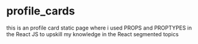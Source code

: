 # profile_cards
this is an profile card static page where i used PROPS and PROPTYPES in the React JS to upskill my knowledge in the React segmented topics 

